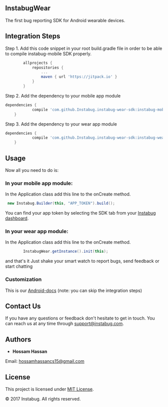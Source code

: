 ## InstabugWear

The first bug reporting SDK for Android wearable devices.


## Integration Steps

Step 1. Add this code snippet in your root build.gradle file in order to be able to compile instabug-mobile SDK properly.
```gradle
       	allprojects {
       		repositories {
       			...
       			maven { url 'https://jitpack.io' }
       		}
       	}

```

Step 2. Add the dependency to your mobile app module
```gradle
dependencies {
	        compile 'com.github.Instabug.instabug-wear-sdk:instabug-mobile:0.1.0'
	}
```
Step 3. Add the dependency to your wear app module
```gradle
dependencies {
	        compile 'com.github.Instabug.instabug-wear-sdk:instabug-wear:0.1.0'
	}
```

## Usage 
Now all you need to do is: 

### In your mobile app module:

In the Application class add this line to the onCreate method.
```java 
 new Instabug.Builder(this, "APP_TOKEN").build();
```
You can find your app token by selecting the SDK tab from your [Instabug dashboard](https://dashboard.instabug.com/app/sdk/).

### In your wear app module:

In the Application class add this line to the onCreate method.
```java
        InstabugWear.getInstance().init(this);
```

and that's it 
Just shake your smart watch to report bugs, send feedback or start chatting 
### Customization 

This is our [Android-docs](https://docs.instabug.com/docs/android-user-experience) (note: you can skip the integration steps)
## Contact Us

If you have any questions or feedback don't hesitate to get in touch. You can reach us at any time through [support@instabug.com](mailto:support@instabug.com).

## Authors
* **Hossam Hassan**

Email: [hossamhassancs15@gmail.com](mailto:hossamhassancs15@gmail.com)

## License
This project is licensed under [MIT License](https://opensource.org/licenses/mit-license.php).

© 2017 Instabug. All rights reserved.
